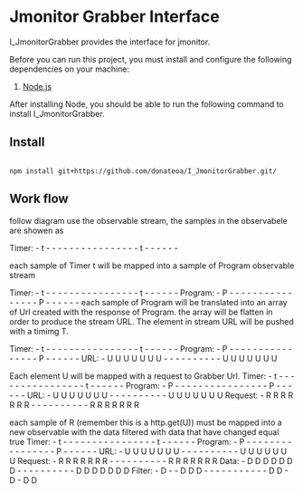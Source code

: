 # Jmonitor Grabber Interface

I_JmonitorGrabber provides the interface for jmonitor.

Before you can run this project, you must install and configure the following dependencies on your machine:
1. [Node.js](https://docs.npmjs.com/getting-started/installing-node)


After installing Node, you should be able to run the following command to install I_JmonitorGrabber.

## Install

```ssh

npm install git+https://github.com/donateoa/I_JmonitorGrabber.git/

```

## Work flow

follow diagram use the observable stream, the samples in the observabele are showen as 

Timer: - t - - - - - - - - - - - - - - - - t - - - - - -

each sample of Timer t will be mapped into a sample of Program observable stream

Timer:      - t - - - - - - - - - - - - - - - - t - - - - - -
Program:    - P - - - - - - - - - - - - - - - - P - - - - - -
each sample of Program will be translated into an array of Url created with the response of Program. the array will be flatten in order to produce the stream URL. The element in stream URL will be pushed with a timimg T.

Timer:      - t - - - - - - - - - - - - - - - - t - - - - - -
Program:    - P - - - - - - - - - - - - - - - - P - - - - - -
URL:        - U U U U U U U - - - - - - - - - - U U U U U U U 

Each element U will be mapped with a request to Grabber Url.
Timer:      - t - - - - - - - - - - - - - - - - t - - - - - -
Program:    - P - - - - - - - - - - - - - - - - P - - - - - -
URL:        - U U U U U U U - - - - - - - - - - U U U U U U U 
Request:    - R R R R R R R - - - - - - - - - - R R R R R R R

each sample of R (remember this is a http.get(U)) must be mapped into a new observable with the data filtered with data that have changed equal true
Timer:      - t - - - - - - - - - - - - - - - - t - - - - - -
Program:    - P - - - - - - - - - - - - - - - - P - - - - - -
URL:        - U U U U U U U - - - - - - - - - - U U U U U U U 
Request:    - R R R R R R R - - - - - - - - - - R R R R R R R
Data:       - D D D D D D D - - - - - - - - - - D D D D D D D
Filter:     - D - - D D D - - - - - - - - - - - D D - D - D D



